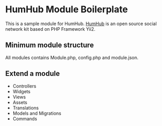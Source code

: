 # HumHub Module Boilerplate

This is a sample module for HumHub. [HumHub](https://www.humhub.org) is an open source social network kit based on PHP Framework Yii2.

## Minimum module structure
All modules contains Module.php, config.php and module.json. 

## Extend a module
* Controllers
* Widgets
* Views
* Assets
* Translations
* Models and Migrations
* Commands
